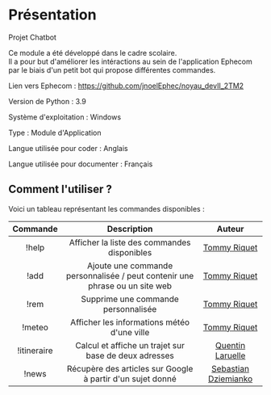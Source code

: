 # Présentation


Projet Chatbot

Ce module a été développé dans le cadre scolaire.  
Il a pour but d'améliorer les intéractions au sein de l'application Ephecom par le biais d'un petit bot qui propose différentes commandes.  

Lien vers Ephecom : https://github.com/jnoelEphec/noyau_devII_2TM2

Version de Python : 3.9

Système d'exploitation : Windows

Type : Module d'Application

Langue utilisée pour coder : Anglais

Langue utilisée pour documenter : Français 


## Comment l'utiliser ?

Voici un tableau représentant les commandes disponibles :

| Commande | Description | Auteur
|:---:|:---:|:---:
| !help | Afficher la liste des commandes disponibles | [Tommy Riquet](https://github.com/Tommyriquet)
| !add | Ajoute une commande personnalisée / peut contenir une phrase ou un site web | [Tommy Riquet](https://github.com/Tommyriquet)
| !rem | Supprime une commande personnalisée | [Tommy Riquet](https://github.com/Tommyriquet)
| !meteo | Afficher les informations météo d'une ville | [Tommy Riquet](https://github.com/Tommyriquet)
| !itineraire | Calcul et affiche un trajet sur base de deux adresses | [Quentin Laruelle](https://github.com/QuentinLaruelle)
| !news | Récupère des articles sur Google à partir d'un sujet donné | [Sebastian Dziemianko](https://github.com/DziemiankoSebastian)
  
